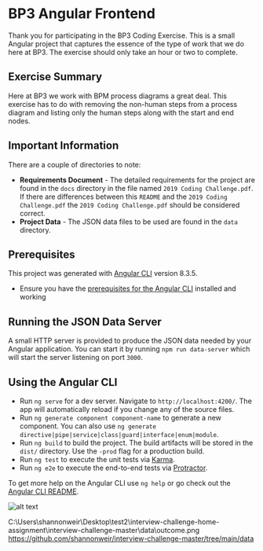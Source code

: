 # BP3 Angular Frontend
Thank you for participating in the BP3 Coding Exercise. This is a small Angular project that captures the essence of 
the type of work that we do here at BP3. The exercise should only take an hour or two to complete.

## Exercise Summary
Here at BP3 we work with BPM process diagrams a great deal. This exercise has to do with removing the non-human steps
from a process diagram and listing only the human steps along with the start and end nodes.

## Important Information
There are a couple of directories to note:
* **Requirements Document** - The detailed requirements for the project are found in the `docs` directory in the file 
named `2019 Coding Challenge.pdf`. If there are differences between this `README` and the `2019 Coding Challenge.pdf`
the `2019 Coding Challenge.pdf` should be considered correct.
* **Project Data** - The JSON data files to be used are found in the `data` directory.

## Prerequisites
This project was generated with [Angular CLI](https://cli.angular.io/) version 8.3.5.
* Ensure you have the [prerequisites for the Angular CLI](https://github.com/angular/angular-cli#prerequisites) 
installed and working

## Running the JSON Data Server
A small HTTP server is provided to produce the JSON data needed by your Angular application. You can start it by 
running `npm run data-server` which will start the server listening on port `3000`.

## Using the Angular CLI
* Run `ng serve` for a dev server. Navigate to `http://localhost:4200/`. The app will automatically reload if you 
change any of the source files.
* Run `ng generate component component-name` to generate a new component. You can also 
use `ng generate directive|pipe|service|class|guard|interface|enum|module`.
* Run `ng build` to build the project. The build artifacts will be stored in the `dist/` directory. 
Use the `-prod` flag for a production build.
* Run `ng test` to execute the unit tests via [Karma](https://karma-runner.github.io).
* Run `ng e2e` to execute the end-to-end tests via [Protractor](http://www.protractortest.org/).

To get more help on the Angular CLI use `ng help` or go check out the [Angular CLI README](https://github.com/angular/angular-cli/blob/master/README.md).

![alt text](https://github.com/shannonweir/interview-challenge-master/tree/main/data/outcome.png?raw=true)


C:\Users\shannonweir\Desktop\test2\interview-challenge-home-assignment\interview-challenge-master\data\outcome.png
https://github.com/shannonweir/interview-challenge-master/tree/main/data
